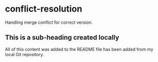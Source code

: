 # conflict-resolution
Handling merge conflict for correct version.

## This is a sub-heading created locally

All of this content was added to the README file has been added from my local Git repository.